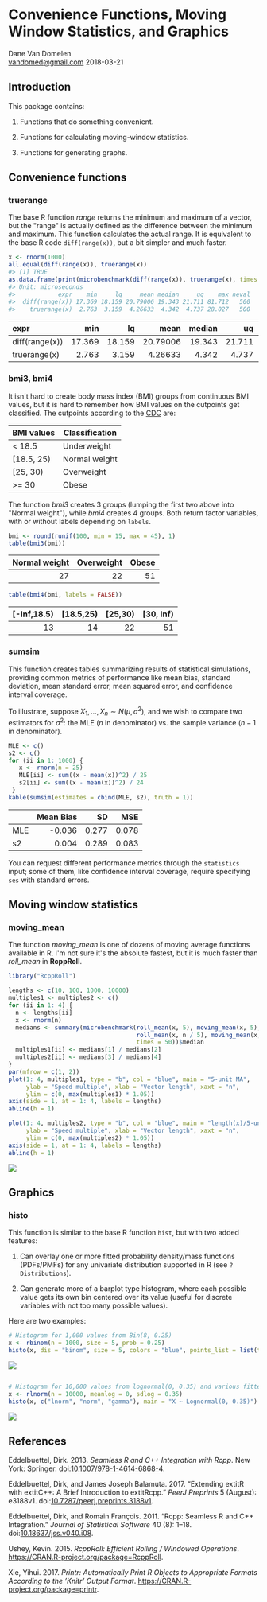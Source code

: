 Convenience Functions, Moving Window Statistics, and Graphics
================
Dane Van Domelen <br> <vandomed@gmail.com>
2018-03-21

<!-- README.md is generated from README.Rmd. Please edit that file -->
Introduction
------------

This package contains:

1.  Functions that do something convenient.

2.  Functions for calculating moving-window statistics.

3.  Functions for generating graphs.

Convenience functions
---------------------

### truerange

The base R function *range* returns the minimum and maximum of a vector, but the "range" is actually defined as the difference between the minimum and maximum. This function calculates the actual range. It is equivalent to the base R code `diff(range(x))`, but a bit simpler and much faster.

``` r
x <- rnorm(1000)
all.equal(diff(range(x)), truerange(x))
#> [1] TRUE
as.data.frame(print(microbenchmark(diff(range(x)), truerange(x), times = 500)))
#> Unit: microseconds
#>            expr    min     lq     mean median     uq    max neval
#>  diff(range(x)) 17.369 18.159 20.79006 19.343 21.711 81.712   500
#>    truerange(x)  2.763  3.159  4.26633  4.342  4.737 28.027   500
```

| expr           |     min|      lq|      mean|  median|      uq|     max|  neval|
|:---------------|-------:|-------:|---------:|-------:|-------:|-------:|------:|
| diff(range(x)) |  17.369|  18.159|  20.79006|  19.343|  21.711|  81.712|    500|
| truerange(x)   |   2.763|   3.159|   4.26633|   4.342|   4.737|  28.027|    500|

### bmi3, bmi4

It isn't hard to create body mass index (BMI) groups from continuous BMI values, but it is hard to remember how BMI values on the cutpoints get classified. The cutpoints according to the [CDC](https://www.cdc.gov/healthyweight/assessing/bmi/adult_bmi/index.html) are:

| BMI values  | Classification |
|-------------|----------------|
| &lt; 18.5   | Underweight    |
| \[18.5, 25) | Normal weight  |
| \[25, 30)   | Overweight     |
| &gt;= 30    | Obese          |

The function *bmi3* creates 3 groups (lumping the first two above into "Normal weight"), while *bmi4* creates 4 groups. Both return factor variables, with or without labels depending on `labels`.

``` r
bmi <- round(runif(100, min = 15, max = 45), 1)
table(bmi3(bmi))
```

|  Normal weight|  Overweight|  Obese|
|--------------:|-----------:|------:|
|             27|          22|     51|

``` r
table(bmi4(bmi, labels = FALSE))
```

|  \[-Inf,18.5)|  \[18.5,25)|  \[25,30)|  \[30, Inf)|
|-------------:|-----------:|---------:|-----------:|
|            13|          14|        22|          51|

### sumsim

This function creates tables summarizing results of statistical simulations, providing common metrics of performance like mean bias, standard deviation, mean standard error, mean squared error, and confidence interval coverage.

To illustrate, suppose *X*<sub>1</sub>, ..., *X*<sub>*n*</sub> ∼ *N*(*μ*, *σ*<sup>2</sup>), and we wish to compare two estimators for *σ*<sup>2</sup>: the MLE (*n* in denominator) vs. the sample variance (*n* − 1 in denominator).

``` r
MLE <- c()
s2 <- c()
for (ii in 1: 1000) {
   x <- rnorm(n = 25)
   MLE[ii] <- sum((x - mean(x))^2) / 25
   s2[ii] <- sum((x - mean(x))^2) / 24
 }
kable(sumsim(estimates = cbind(MLE, s2), truth = 1))
```

|     |  Mean Bias|     SD|    MSE|
|-----|----------:|------:|------:|
| MLE |     -0.036|  0.277|  0.078|
| s2  |      0.004|  0.289|  0.083|

You can request different performance metrics through the `statistics` input; some of them, like confidence interval coverage, require specifying `ses` with standard errors.

Moving window statistics
------------------------

### moving\_mean

The function *moving\_mean* is one of dozens of moving average functions available in R. I'm not sure it's the absolute fastest, but it is much faster than *roll\_mean* in **RcppRoll**.

``` r
library("RcppRoll")

lengths <- c(10, 100, 1000, 10000)
multiples1 <- multiples2 <- c()
for (ii in 1: 4) {
  n <- lengths[ii]
  x <- rnorm(n)
  medians <- summary(microbenchmark(roll_mean(x, 5), moving_mean(x, 5),
                                    roll_mean(x, n / 5), moving_mean(x, n / 5),
                                    times = 50))$median
  multiples1[ii] <- medians[1] / medians[2]
  multiples2[ii] <- medians[3] / medians[4]
}
par(mfrow = c(1, 2))
plot(1: 4, multiples1, type = "b", col = "blue", main = "5-unit MA", 
     ylab = "Speed multiple", xlab = "Vector length", xaxt = "n", 
     ylim = c(0, max(multiples1) * 1.05))
axis(side = 1, at = 1: 4, labels = lengths)
abline(h = 1)

plot(1: 4, multiples2, type = "b", col = "blue", main = "length(x)/5-unit MA", 
     ylab = "Speed multiple", xlab = "Vector length", xaxt = "n", 
     ylim = c(0, max(multiples2) * 1.05))
axis(side = 1, at = 1: 4, labels = lengths)
abline(h = 1)
```

![](README-unnamed-chunk-4-1.png)

Graphics
--------

### histo

This function is similar to the base R function `hist`, but with two added features:

1.  Can overlay one or more fitted probability density/mass functions (PDFs/PMFs) for any univariate distribution supported in R (see `?Distributions`).

2.  Can generate more of a barplot type histogram, where each possible value gets its own bin centered over its value (useful for discrete variables with not too many possible values).

Here are two examples:

``` r
# Histogram for 1,000 values from Bin(8, 0.25)
x <- rbinom(n = 1000, size = 5, prob = 0.25)
histo(x, dis = "binom", size = 5, colors = "blue", points_list = list(type = "b"))
```

![](README-unnamed-chunk-5-1.png)

``` r

# Histogram for 10,000 values from lognormal(0, 0.35) and various fitted PDFs.
x <- rlnorm(n = 10000, meanlog = 0, sdlog = 0.35)
histo(x, c("lnorm", "norm", "gamma"), main = "X ~ Lognormal(0, 0.35)")
```

![](README-unnamed-chunk-5-2.png)

References
----------

Eddelbuettel, Dirk. 2013. *Seamless R and C++ Integration with Rcpp*. New York: Springer. doi:[10.1007/978-1-4614-6868-4](https://doi.org/10.1007/978-1-4614-6868-4).

Eddelbuettel, Dirk, and James Joseph Balamuta. 2017. “Extending extitR with extitC++: A Brief Introduction to extitRcpp.” *PeerJ Preprints* 5 (August): e3188v1. doi:[10.7287/peerj.preprints.3188v1](https://doi.org/10.7287/peerj.preprints.3188v1).

Eddelbuettel, Dirk, and Romain François. 2011. “Rcpp: Seamless R and C++ Integration.” *Journal of Statistical Software* 40 (8): 1–18. doi:[10.18637/jss.v040.i08](https://doi.org/10.18637/jss.v040.i08).

Ushey, Kevin. 2015. *RcppRoll: Efficient Rolling / Windowed Operations*. <https://CRAN.R-project.org/package=RcppRoll>.

Xie, Yihui. 2017. *Printr: Automatically Print R Objects to Appropriate Formats According to the ’Knitr’ Output Format*. <https://CRAN.R-project.org/package=printr>.
